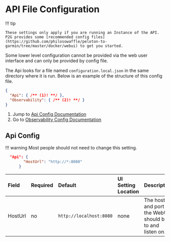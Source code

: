 # API File Configuration

!!! tip

    These settings only apply if you are running an Instance of the API.  P2G provides some [recommended config files](https://github.com/philosowaffle/peloton-to-garmin/tree/master/docker/webui) to get you started.

Some lower level configuration cannot be provided via the web user interface and can only be provided by config file.

The Api looks for a file named `configuration.local.json` in the same directory where it is run.  Below is an example of the structure of this config file.

```json
{
  "Api": { /** (1)! **/ }, 
  "Observability": { /** (2)! **/ }
}
```

1. Jump to [Api Config Documentation](#api-config)
2. Go to [Observability Config Documentation](observability.md#observability-config)

## Api Config

!!! warning
    Most people should not need to change this setting.

```json
  "Api": {
        "HostUrl": "http://*:8080"
      }
```

| Field      | Required | Default | UI Setting Location | Description |
|:-----------|:---------|:--------|:--------------------|:------------|
| HostUrl | no | `http://localhost:8080` | none | The host and port the WebUI should bind to and listen on. |